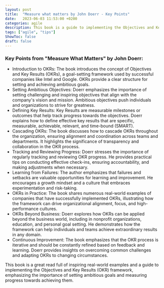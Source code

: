 ```yaml
---
layout: post
title:  "Measure what matters by John Doerr - Key Points"
date:   2023-06-03 11:53:00 +0200
categories: agile
description: This book is a guide to implementing the Objectives and Key Results (OKR) framework, emphasizing the importance of setting ambitious goals and measuring progress towards achieving them.
tags: ["agile", "tips"]
ShowToc: false
draft: false
---
```


### Key Points from "Measure What Matters" by John Doerr:

* Introduction to OKRs: The book introduces the concept of Objectives and Key Results (OKRs), a goal-setting framework used by successful companies like Intel and Google. OKRs provide a clear structure for setting and achieving ambitious goals.
* Setting Ambitious Objectives: Doerr emphasizes the importance of setting challenging and inspiring objectives that align with the company's vision and mission. Ambitious objectives push individuals and organizations to strive for greatness.
* Defining Key Results: Key Results are measurable milestones or outcomes that help track progress towards the objectives. Doerr explains how to define effective key results that are specific, measurable, achievable, relevant, and time-bound (SMART).
* Cascading OKRs: The book discusses how to cascade OKRs throughout the organization, ensuring alignment and coordination across teams and departments. It highlights the significance of transparency and collaboration in the OKR process.
* Tracking and Reviewing Progress: Doerr stresses the importance of regularly tracking and reviewing OKR progress. He provides practical tips on conducting effective check-ins, ensuring accountability, and making adjustments when necessary.
* Learning from Failures: The author emphasizes that failures and setbacks are valuable opportunities for learning and improvement. He encourages a growth mindset and a culture that embraces experimentation and risk-taking.
* OKRs in Practice: The book shares numerous real-world examples of companies that have successfully implemented OKRs, illustrating how the framework can drive organizational alignment, focus, and high-performance cultures.
* OKRs Beyond Business: Doerr explores how OKRs can be applied beyond the business world, including in nonprofit organizations, education, and personal goal setting. He demonstrates how the framework can help individuals and teams achieve extraordinary results in any domain.
* Continuous Improvement: The book emphasizes that the OKR process is iterative and should be constantly refined based on feedback and learning. Doerr provides insights on overcoming common challenges and adapting OKRs to changing circumstances.

This book is a great read full of inspiring real-world examples and a guide to implementing the Objectives and Key Results (OKR) framework, emphasizing the importance of setting ambitious goals and measuring progress towards achieving them.